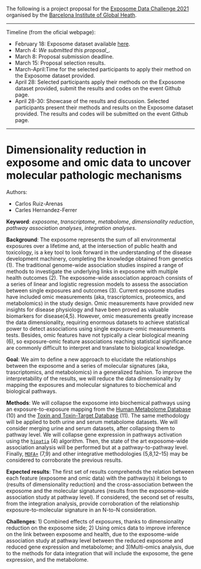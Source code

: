 The following is a project proposal for the [Exposome Data Challenge 2021](https://www.isglobal.org/-/exposome-data-analysis-challenge) organised by the [Barcelona Institute of Global Heath](https://www.isglobal.org).

---

Timeline (from the oficial webpage):

  * February 18: Exposome dataset available [here](https://github.com/isglobal-exposomeHub/ExposomeDataChallenge2021/blob/main/README.md).
  * March 4: _We submitted this proposal__.
  * March 8: Proposal submission deadline.
  * March 15: Proposal selection results.
  * March-April:Time for the selected participants to apply their method on the Exposome dataset provided.
  * April 28: Selected participants apply their methods on the Exposome dataset provided, submit the results and codes on the event Github page.
  * April 28-30: Showcase of the results and discussion. Selected participants present their methods and results on the Exposome dataset provided. The results and codes will be submitted on the event Github page.

---

# Dimensionality reduction in exposome and omic data to uncover molecular pathologic mechanisms 

Authors:
 * Carlos Ruiz-Arenas 
 * Carles Hernandez-Ferrer 

__Keyword__: _exposome_, _transcriptome_, _metabolome_, _dimensionality reduction_, _pathway association analyses_, _integration analyses_. 

__Background__: The exposome represents the sum of all environmental exposures over a lifetime and, at the intersection of public health and toxicology, is a key tool to look forward in the understanding of the disease development machinery, completing the knowledge obtained from genetics ​(1)​. The traditional genome-wide association studies inspired a range of methods to investigate the underlying links in exposome with multiple health outcomes ​(2)​. The exposome-wide association approach consists of a series of linear and logistic regression models to assess the association between single exposures and outcomes ​(3)​. Current exposome studies have included omic measurements (aka, trascriptomics, proteomics, and metabolomics) in the study design. Omic measurements have provided new insights for disease physiology and have been proved as valuable biomarkers for disease ​(4,5).​ However, omic measurements greatly increase the data dimensionality, requiring enormous datasets to achieve statistical power to detect associations using single exposure-omic measurements tests. Besides, omic features have not typically a clear biological meaning ​(6)​, so exposure-omic feature associations reaching statistical significance are commonly difficult to interpret and translate to biological knowledge. 

__Goal__: ​We aim to define a new approach to elucidate the relationships between the exposome and a series of molecular signatures (aka, trascriptomics, and metabolomics) in a generalized fashion. To improve the interpretability of the results, we will reduce the data dimensionality by mapping the exposures and molecular signatures to biochemical and biological pathways. 

__Methods__: We will collapse the exposome into biochemical pathways using an exposure-to-exposure mapping from the [Human Metabolome Database](https://hmdb.ca) (10) and the [Toxin and Toxin-Target Database](www.t3db.ca) (11). The same methodology will be applied to both urine and serum metabolome datasets. We will consider merging urine and serum datasets, after collapsing them to pathway level. We will collapse gene expression in pathways activation using the [`hipatia`](https://bioconductor.org/packages/release/bioc/html/hipathia.html) (4) algorithm. Then, the state of the art exposome-wide association analysis will be performed but at a pathway-to-pathway level. Finally, [`MOFA+`](https://bioconductor.org/packages/release/bioc/html/MOFA2.html) (7,9) and other integrative methodologies (5,8,12–15) may be considered to corroborate the previous results. 

__Expected results__: ​The first set of results comprehends the relation between each feature (exposome and omic data) with the pathway(s) it belongs to (results of dimensionality reduction) and the cross-association between the exposome and the molecular signatures (results from the exposome-wide association study at pathway level). If considered, the second set of results, from the integration analysis, provide corroboration of the relationship exposure-to-molecular signature in an N-to-N consideration. 

__Challenges__: 1) Combined effects of exposures, thanks to dimensionality reduction on the exposome side; 2) Using omics data to improve inference on the link between exposome and health, due to the exposome-wide association study at pathway level between the reduced exposome and reduced gene expression and metabolome; and 3)​Multi-omics analysis, due to the methods for data integration that will include the exposome, the gene expression, and the metabolome. 
